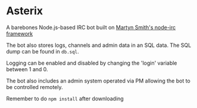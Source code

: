 Asterix
=======

A barebones Node.js-based IRC bot built on [Martyn Smith's node-irc framework](https://github.com/martynsmith/node-irc)

The bot also stores logs, channels and admin data in an SQL data. The SQL dump can be found in ```db.sql```.

Logging can be enabled and disabled by changing the 'login' variable between 1 and 0.

The bot also includes an admin system operated via PM allowing the bot to be controlled remotely.

Remember to do
```npm install```
after downloading